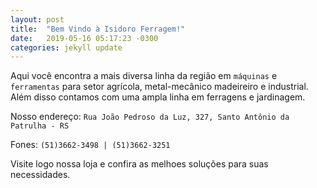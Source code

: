 ```yaml
---
layout: post
title:  "Bem Vindo à Isidoro Ferragem!"
date:   2019-05-16 05:17:23 -0300
categories: jekyll update
---
```

Aqui você encontra a mais diversa linha da região em `máquinas` e `ferramentas` para setor agrícola, metal-mecânico madeireiro e industrial. 
Além disso contamos com uma ampla linha em ferragens e jardinagem.

Nosso endereço: `Rua João Pedroso da Luz, 327, Santo Antônio da Patrulha - RS`

Fones: `(51)3662-3498 | (51)3662-3251` 

Visite logo nossa loja e confira as melhoes soluções para suas necessidades.

[jekyll-docs]: https://jekyllrb.com/docs/home
[jekyll-gh]:   https://github.com/jekyll/jekyll
[jekyll-talk]: https://talk.jekyllrb.com/
